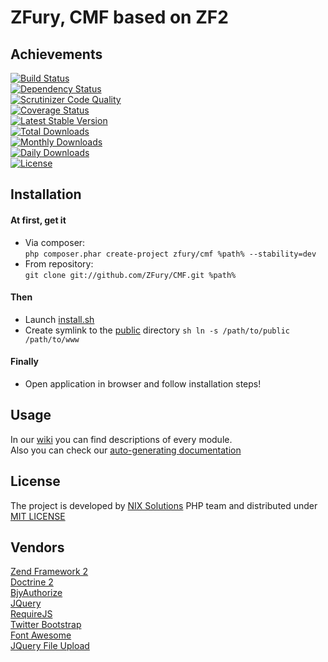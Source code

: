 ZFury, CMF based on ZF2
=======================
## Achievements  
[![Build Status](https://travis-ci.org/ZFury/CMF.svg?branch=master)](https://travis-ci.org/ZFury/CMF)  
[![Dependency Status](https://www.versioneye.com/user/projects/54e453f4d1ec5734f40002b7/badge.svg?style=flat)](https://www.versioneye.com/user/projects/54e453f4d1ec5734f40002b7)  
[![Scrutinizer Code Quality](https://scrutinizer-ci.com/g/ZFury/CMF/badges/quality-score.png?b=master)](https://scrutinizer-ci.com/g/ZFury/CMF/?branch=master)  
[![Coverage Status](https://coveralls.io/repos/ZFury/CMF/badge.svg?branch=master)](https://coveralls.io/r/ZFury/CMF?branch=master)  
[![Latest Stable Version](https://poser.pugx.org/zfury/cmf/version.svg)](https://packagist.org/packages/zfury/cmf)  
[![Total Downloads](https://poser.pugx.org/zfury/cmf/downloads.svg)](https://packagist.org/packages/zfury/cmf)  
[![Monthly Downloads](https://poser.pugx.org/zfury/cmf/d/monthly.svg)](https://packagist.org/packages/zfury/cmf)  
[![Daily Downloads](https://poser.pugx.org/zfury/cmf/d/daily.svg)](https://packagist.org/packages/zfury/cmf)  
[![License](https://poser.pugx.org/cmf/cmf/license.svg)](https://packagist.org/packages/zfury/cmf)  
## Installation
#### At first, get it  
- Via composer:  
```php composer.phar create-project zfury/cmf %path% --stability=dev```  
- From repository:  
```git clone git://github.com/ZFury/CMF.git %path% ```  

#### Then  
- Launch [install.sh](install.sh)  
- Create symlink to the [public](public) directory ```sh ln -s /path/to/public /path/to/www```  

#### Finally  
- Open application in browser and follow installation steps!  

## Usage  
In our [wiki](https://github.com/ZFury/ZFury/wiki) you can find descriptions of every module.  
Also you can check our [auto-generating documentation](http://zfury.github.io/)  

## License  
The project is developed by [NIX Solutions](http://www.nixsolutions.com/) PHP team and distributed under [MIT LICENSE](LICENSE.txt)  

## Vendors
[Zend Framework 2](http://framework.zend.com/)  
[Doctrine 2](http://www.doctrine-project.org/)  
[BjyAuthorize](https://github.com/bjyoungblood/BjyAuthorize/)  
[JQuery](http://jquery.com/)  
[RequireJS](http://requirejs.org/)  
[Twitter Bootstrap](http://getbootstrap.com/)  
[Font Awesome](http://fortawesome.github.io/Font-Awesome/)  
[JQuery File Upload](https://github.com/blueimp/jQuery-File-Upload)  